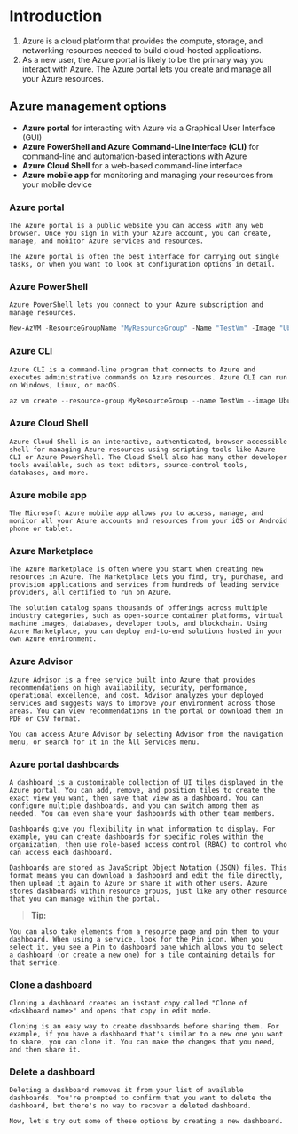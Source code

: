 # Introduction

1. Azure is a cloud platform that provides the compute, storage, and networking resources needed to build cloud-hosted applications.
2. As a new user, the Azure portal is likely to be the primary way you interact with Azure. The Azure portal lets you create and manage all your Azure resources.

## Azure management options

- **Azure portal** for interacting with Azure via a Graphical User Interface (GUI)
- **Azure PowerShell and Azure Command-Line Interface (CLI)** for command-line and automation-based interactions with Azure
- **Azure Cloud Shell** for a web-based command-line interface
- **Azure mobile app** for monitoring and managing your resources from your mobile device

### Azure portal

    The Azure portal is a public website you can access with any web browser. Once you sign in with your Azure account, you can create, manage, and monitor Azure services and resources.

    The Azure portal is often the best interface for carrying out single tasks, or when you want to look at configuration options in detail.

### Azure PowerShell

    Azure PowerShell lets you connect to your Azure subscription and manage resources.

```powershell
New-AzVM -ResourceGroupName "MyResourceGroup" -Name "TestVm" -Image "UbuntuLTS" ...
```

### Azure CLI

    Azure CLI is a command-line program that connects to Azure and executes administrative commands on Azure resources. Azure CLI can run on Windows, Linux, or macOS.

```powershell
az vm create --resource-group MyResourceGroup --name TestVm --image Ubuntu2204 --generate-ssh-keys ...
```

### Azure Cloud Shell

    Azure Cloud Shell is an interactive, authenticated, browser-accessible shell for managing Azure resources using scripting tools like Azure CLI or Azure PowerShell. The Cloud Shell also has many other developer tools available, such as text editors, source-control tools, databases, and more.

### Azure mobile app

    The Microsoft Azure mobile app allows you to access, manage, and monitor all your Azure accounts and resources from your iOS or Android phone or tablet.

### Azure Marketplace

    The Azure Marketplace is often where you start when creating new resources in Azure. The Marketplace lets you find, try, purchase, and provision applications and services from hundreds of leading service providers, all certified to run on Azure.

    The solution catalog spans thousands of offerings across multiple industry categories, such as open-source container platforms, virtual machine images, databases, developer tools, and blockchain. Using Azure Marketplace, you can deploy end-to-end solutions hosted in your own Azure environment.

### Azure Advisor

    Azure Advisor is a free service built into Azure that provides recommendations on high availability, security, performance, operational excellence, and cost. Advisor analyzes your deployed services and suggests ways to improve your environment across those areas. You can view recommendations in the portal or download them in PDF or CSV format.

    You can access Azure Advisor by selecting Advisor from the navigation menu, or search for it in the All Services menu.

### Azure portal dashboards

    A dashboard is a customizable collection of UI tiles displayed in the Azure portal. You can add, remove, and position tiles to create the exact view you want, then save that view as a dashboard. You can configure multiple dashboards, and you can switch among them as needed. You can even share your dashboards with other team members.

    Dashboards give you flexibility in what information to display. For example, you can create dashboards for specific roles within the organization, then use role-based access control (RBAC) to control who can access each dashboard.

    Dashboards are stored as JavaScript Object Notation (JSON) files. This format means you can download a dashboard and edit the file directly, then upload it again to Azure or share it with other users. Azure stores dashboards within resource groups, just like any other resource that you can manage within the portal.

> **Tip:**

    You can also take elements from a resource page and pin them to your dashboard. When using a service, look for the Pin icon. When you select it, you see a Pin to dashboard pane which allows you to select a dashboard (or create a new one) for a tile containing details for that service.

### Clone a dashboard

    Cloning a dashboard creates an instant copy called "Clone of <dashboard name>" and opens that copy in edit mode.

    Cloning is an easy way to create dashboards before sharing them. For example, if you have a dashboard that's similar to a new one you want to share, you can clone it. You can make the changes that you need, and then share it.

### Delete a dashboard

    Deleting a dashboard removes it from your list of available dashboards. You're prompted to confirm that you want to delete the dashboard, but there's no way to recover a deleted dashboard.

    Now, let's try out some of these options by creating a new dashboard.
